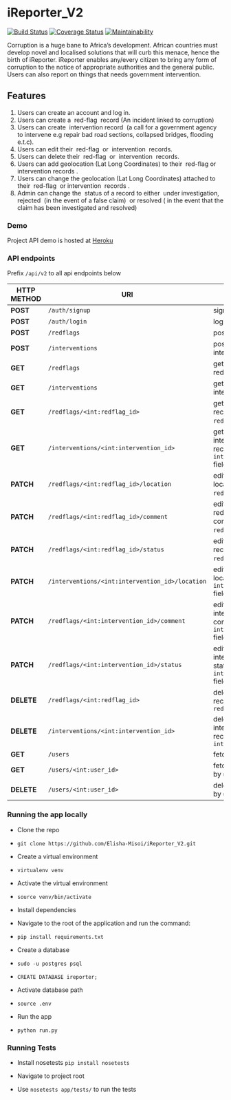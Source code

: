 # iReporter_V2

[![Build Status](https://travis-ci.org/Elisha-Misoi/iReporter_V2.svg?branch=develop)](https://travis-ci.org/Elisha-Misoi/iReporter_V2) [![Coverage Status](https://coveralls.io/repos/github/Elisha-Misoi/iReporter_V2/badge.svg?branch=develop)](https://coveralls.io/github/Elisha-Misoi/iReporter_V2?branch=develop)
[![Maintainability](https://api.codeclimate.com/v1/badges/24e20c83fead01ef634c/maintainability)](https://codeclimate.com/github/Elisha-Misoi/iReporter_V2/maintainability)

Corruption is a huge bane to Africa’s development. African countries must develop novel and localised solutions that will curb this menace, hence the birth of iReporter. iReporter enables any/every citizen to bring any form of corruption to the notice of appropriate authorities and the general public. Users can also report on things that needs government intervention.


## Features
1. Users can create an account and log in.
2. Users can create a ​ red-flag ​ record (An incident linked to corruption)
3. Users can create ​ intervention​​ record​ ​ (a call for a government agency to intervene e.g repair bad road sections, collapsed bridges, flooding e.t.c).
4. Users can edit their ​ red-flag ​ or ​ intervention ​ records.
5. Users can delete their ​ red-flag ​ or ​ intervention ​ records.
6. Users can add geolocation (Lat Long Coordinates) to their ​ red-flag ​ or ​ intervention records​ .
7. Users can change the geolocation (Lat Long Coordinates) attached to their ​ red-flag ​ or intervention ​ records​ .
8. Admin can change the ​ status​​ of a record to either ​ under investigation, rejected ​ (in the event of a false claim)​ ​ or​ resolved ( ​ in the event that the claim has been investigated and resolved)​

### Demo

Project API demo is hosted at [Heroku](https://ireporter-v2.herokuapp.com/)

### API endpoints

Prefix `/api/v2` to all api endpoints below

| **HTTP METHOD**   | **URI**  | **ACTION** |
|---|---|---|
|  **POST** |  `/auth/signup` | sign up a user |
|  **POST** |  `/auth/login` | login a user |
|  **POST** |  `/redflags` | post a red-flag |
|  **POST** |  `/interventions` | post an intervention |
|  **GET** |  `/redflags` | get list of all red-flags |
|  **GET** |  `/interventions` | get list of all interventions |
|  **GET** |  `/redflags/<int:redflag_id>` | get a red-flag record by `redflag_id` field |
|  **GET** |  `/interventions/<int:intervention_id>` | get an intervention record by `intervention_id` field |
|  **PATCH** |  `/redflags/<int:redflag_id>/location` | edit redflag location `redflag_id` field |
|  **PATCH** |  `/redflags/<int:redflag_id>/comment` | edit redflag redflag comment by `redflag_id` field |
|  **PATCH** |  `/redflags/<int:redflag_id>/status` | edit redflag record status by `redflag_id` field |
|  **PATCH** |  `/interventions/<int:intervention_id>/location` | edit intervention location `intervention_id` field |
|  **PATCH** |  `/redflags/<int:intervention_id>/comment` | edit redflag intervention comment by `intervention_id` field |
|  **PATCH** |  `/redflags/<int:intervention_id>/status` | edit redflag intervention status by `intervention_id` field |
| **DELETE**  |  `/redflags/<int:redflag_id>` | delete redflag record by `redflag_id` |
| **DELETE**  |  `/interventions/<int:intervention_id>` | delete intervention record by `intervention_id` |
|  **GET** |  `/users` | fetch all users |
|  **GET** |  `/users/<int:user_id>` | fetch one user by `user_id` |
|  **DELETE** |  `/users/<int:user_id>` | delete one user by `user_id` |


### Running the app locally
 - Clone the repo
 - `git clone https://github.com/Elisha-Misoi/iReporter_V2.git`

 - Create a virtual environment
 - `virtualenv venv`

 - Activate the virtual environment
 - `source venv/bin/activate`

 - Install dependencies
 - Navigate to the root of the application and run the command:
 - `pip install requirements.txt`

 - Create a database 
 - `sudo -u postgres psql`
 - `CREATE DATABASE ireporter;`
 
 - Activate database path
 - `source .env`

 - Run the app
 - `python run.py`



### Running Tests

 - Install nosetests
  `pip install nosetests`
  
 - Navigate to project root
 - Use `nosetests app/tests/` to run the tests